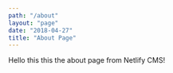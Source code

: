 ```yaml
---
path: "/about"
layout: "page"
date: "2018-04-27"
title: "About Page"
---
```

Hello this this the about page from Netlify CMS!

